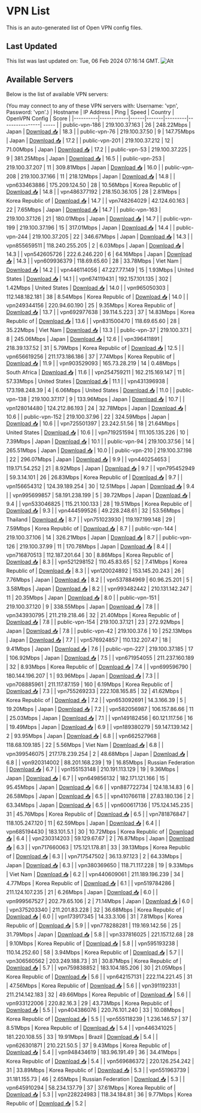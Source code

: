 # VPN List

This is an auto-generated list of Open VPN config files.

## Last Updated

This list was last updated on: Tue, 06 Feb 2024 07:16:14 GMT.
![Alt](https://repobeats.axiom.co/api/embed/186b98318ef1479477931607c1ad7d823f12451f.svg "Repobeats analytics image")

## Available Servers

Below is the list of available VPN servers:

(You may connect to any of these VPN servers with: Username: 'vpn', Password: 'vpn'.)
| Hostname | IP Address | Ping | Speed | Country | OpenVPN Config | Score |
|----------|------------|------|-------|---------|----------------| ----- |
| public-vpn-186 | 219.100.37.163 | 26 | 248.22Mbps | Japan | [Download 📥](./configs/server_0_JP.ovpn) | 18.3 |
| public-vpn-76 | 219.100.37.50 | 9 | 147.75Mbps | Japan | [Download 📥](./configs/server_1_JP.ovpn) | 17.2 |
| public-vpn-201 | 219.100.37.212 | 12 | 71.00Mbps | Japan | [Download 📥](./configs/server_2_JP.ovpn) | 17.2 |
| public-vpn-53 | 219.100.37.225 | 9 | 381.25Mbps | Japan | [Download 📥](./configs/server_3_JP.ovpn) | 16.5 |
| public-vpn-253 | 219.100.37.207 | 11 | 309.81Mbps | Japan | [Download 📥](./configs/server_4_JP.ovpn) | 16.0 |
| public-vpn-208 | 219.100.37.166 | 11 | 218.12Mbps | Japan | [Download 📥](./configs/server_5_JP.ovpn) | 14.8 |
| vpn633463886 | 175.209.124.50 | 28 | 10.56Mbps | Korea Republic of | [Download 📥](./configs/server_6_KR.ovpn) | 14.8 |
| vpn486377192 | 218.150.36.105 | 28 | 2.81Mbps | Korea Republic of | [Download 📥](./configs/server_7_KR.ovpn) | 14.7 |
| vpn748264029 | 42.124.60.163 | 22 | 7.65Mbps | Japan | [Download 📥](./configs/server_8_JP.ovpn) | 14.7 |
| public-vpn-163 | 219.100.37.126 | 21 | 180.01Mbps | Japan | [Download 📥](./configs/server_9_JP.ovpn) | 14.7 |
| public-vpn-199 | 219.100.37.196 | 15 | 317.01Mbps | Japan | [Download 📥](./configs/server_10_JP.ovpn) | 14.4 |
| public-vpn-244 | 219.100.37.205 | 22 | 346.67Mbps | Japan | [Download 📥](./configs/server_11_JP.ovpn) | 14.3 |
| vpn855659511 | 118.240.255.205 | 2 | 6.03Mbps | Japan | [Download 📥](./configs/server_12_JP.ovpn) | 14.3 |
| vpn542605726 | 222.6.246.220 | 6 | 64.16Mbps | Japan | [Download 📥](./configs/server_13_JP.ovpn) | 14.3 |
| vpn609936379 | 118.69.65.60 | 28 | 33.78Mbps | Viet Nam | [Download 📥](./configs/server_14_VN.ovpn) | 14.2 |
| vpn446114056 | 47.227.77.149 | 15 | 1.93Mbps | United States | [Download 📥](./configs/server_15_US.ovpn) | 14.1 |
| vpn674119431 | 192.157.101.135 | 302 | 1.42Mbps | United States | [Download 📥](./configs/server_16_US.ovpn) | 14.0 |
| vpn965050303 | 112.148.182.181 | 38 | 8.54Mbps | Korea Republic of | [Download 📥](./configs/server_17_KR.ovpn) | 14.0 |
| vpn249344156 | 220.94.60.190 | 25 | 9.35Mbps | Korea Republic of | [Download 📥](./configs/server_18_KR.ovpn) | 13.7 |
| vpn692977638 | 39.114.5.223 | 37 | 14.83Mbps | Korea Republic of | [Download 📥](./configs/server_19_KR.ovpn) | 13.6 |
| vpn831500470 | 118.69.65.60 | 28 | 35.22Mbps | Viet Nam | [Download 📥](./configs/server_20_VN.ovpn) | 13.3 |
| public-vpn-37 | 219.100.37.1 | 8 | 245.06Mbps | Japan | [Download 📥](./configs/server_21_JP.ovpn) | 12.6 |
| vpn396411891 | 218.39.137.52 | 31 | 5.79Mbps | Korea Republic of | [Download 📥](./configs/server_22_KR.ovpn) | 12.5 |
| vpn656619256 | 211.173.186.186 | 37 | 7.74Mbps | Korea Republic of | [Download 📥](./configs/server_23_KR.ovpn) | 11.9 |
| vpn903529093 | 165.73.28.219 | 14 | 0.48Mbps | South Africa | [Download 📥](./configs/server_24_ZA.ovpn) | 11.6 |
| vpn254759211 | 162.215.169.147 | 11 | 57.33Mbps | United States | [Download 📥](./configs/server_25_US.ovpn) | 11.1 |
| vpn431396938 | 173.198.248.39 | 4 | 6.06Mbps | United States | [Download 📥](./configs/server_26_US.ovpn) | 11.0 |
| public-vpn-138 | 219.100.37.117 | 9 | 133.96Mbps | Japan | [Download 📥](./configs/server_27_JP.ovpn) | 10.7 |
| vpn128014480 | 124.212.86.193 | 24 | 32.78Mbps | Japan | [Download 📥](./configs/server_28_JP.ovpn) | 10.6 |
| public-vpn-152 | 219.100.37.96 | 22 | 324.59Mbps | Japan | [Download 📥](./configs/server_29_JP.ovpn) | 10.6 |
| vpn725501397 | 23.242.51.56 | 18 | 21.64Mbps | United States | [Download 📥](./configs/server_30_US.ovpn) | 10.6 |
| vpn719251594 | 111.105.135.226 | 10 | 7.39Mbps | Japan | [Download 📥](./configs/server_31_JP.ovpn) | 10.1 |
| public-vpn-94 | 219.100.37.56 | 14 | 265.51Mbps | Japan | [Download 📥](./configs/server_32_JP.ovpn) | 10.0 |
| public-vpn-210 | 219.100.37.198 | 22 | 296.07Mbps | Japan | [Download 📥](./configs/server_33_JP.ovpn) | 9.9 |
| vpn440254653 | 119.171.54.252 | 21 | 8.92Mbps | Japan | [Download 📥](./configs/server_34_JP.ovpn) | 9.7 |
| vpn795452949 | 59.3.14.101 | 26 | 26.83Mbps | Korea Republic of | [Download 📥](./configs/server_35_KR.ovpn) | 9.7 |
| vpn156654312 | 124.39.189.254 | 30 | 12.51Mbps | Japan | [Download 📥](./configs/server_36_JP.ovpn) | 9.4 |
| vpn995699857 | 58.191.238.199 | 5 | 39.72Mbps | Japan | [Download 📥](./configs/server_37_JP.ovpn) | 9.4 |
| vpn533046825 | 115.21.100.133 | 28 | 19.51Mbps | Korea Republic of | [Download 📥](./configs/server_38_KR.ovpn) | 9.3 |
| vpn444599526 | 49.228.248.61 | 32 | 53.56Mbps | Thailand | [Download 📥](./configs/server_39_TH.ovpn) | 8.7 |
| vpn751023930 | 119.197.199.148 | 29 | 7.59Mbps | Korea Republic of | [Download 📥](./configs/server_40_KR.ovpn) | 8.7 |
| public-vpn-144 | 219.100.37.106 | 14 | 326.21Mbps | Japan | [Download 📥](./configs/server_41_JP.ovpn) | 8.7 |
| public-vpn-126 | 219.100.37.99 | 11 | 170.78Mbps | Japan | [Download 📥](./configs/server_42_JP.ovpn) | 8.4 |
| vpn716870513 | 112.187.201.64 | 30 | 8.86Mbps | Korea Republic of | [Download 📥](./configs/server_43_KR.ovpn) | 8.3 |
| vpn521298152 | 110.45.83.65 | 52 | 7.41Mbps | Korea Republic of | [Download 📥](./configs/server_44_KR.ovpn) | 8.3 |
| vpn120024892 | 153.145.20.243 | 26 | 7.76Mbps | Japan | [Download 📥](./configs/server_45_JP.ovpn) | 8.2 |
| vpn537884969 | 60.96.25.201 | 5 | 3.58Mbps | Japan | [Download 📥](./configs/server_46_JP.ovpn) | 8.2 |
| vpn993482442 | 210.131.142.247 | 11 | 20.35Mbps | Japan | [Download 📥](./configs/server_47_JP.ovpn) | 8.0 |
| public-vpn-151 | 219.100.37.120 | 9 | 338.55Mbps | Japan | [Download 📥](./configs/server_48_JP.ovpn) | 7.8 |
| vpn343930795 | 211.219.218.46 | 32 | 21.40Mbps | Korea Republic of | [Download 📥](./configs/server_49_KR.ovpn) | 7.8 |
| public-vpn-154 | 219.100.37.121 | 23 | 272.92Mbps | Japan | [Download 📥](./configs/server_50_JP.ovpn) | 7.8 |
| public-vpn-42 | 219.100.37.6 | 10 | 252.13Mbps | Japan | [Download 📥](./configs/server_51_JP.ovpn) | 7.7 |
| vpn576924857 | 110.132.207.47 | 18 | 9.41Mbps | Japan | [Download 📥](./configs/server_52_JP.ovpn) | 7.6 |
| public-vpn-227 | 219.100.37.185 | 17 | 106.92Mbps | Japan | [Download 📥](./configs/server_53_JP.ovpn) | 7.5 |
| vpn671954055 | 211.237.160.189 | 32 | 8.93Mbps | Korea Republic of | [Download 📥](./configs/server_54_KR.ovpn) | 7.4 |
| vpn699596790 | 180.144.196.207 | 1 | 93.96Mbps | Japan | [Download 📥](./configs/server_55_JP.ovpn) | 7.3 |
| vpn708885961 | 211.117.87.159 | 160 | 6.19Mbps | Korea Republic of | [Download 📥](./configs/server_56_KR.ovpn) | 7.3 |
| vpn755269233 | 222.108.165.85 | 32 | 41.62Mbps | Korea Republic of | [Download 📥](./configs/server_57_KR.ovpn) | 7.2 |
| vpn653092691 | 14.3.166.39 | 5 | 19.20Mbps | Japan | [Download 📥](./configs/server_58_JP.ovpn) | 7.2 |
| vpn582056987 | 106.157.86.66 | 11 | 25.03Mbps | Japan | [Download 📥](./configs/server_59_JP.ovpn) | 7.1 |
| vpn149182456 | 60.121.117.56 | 16 | 19.49Mbps | Japan | [Download 📥](./configs/server_60_JP.ovpn) | 6.9 |
| vpn189380279 | 59.147.139.142 | 2 | 93.95Mbps | Japan | [Download 📥](./configs/server_61_JP.ovpn) | 6.8 |
| vpn662527968 | 118.68.109.185 | 22 | 5.56Mbps | Viet Nam | [Download 📥](./configs/server_62_VN.ovpn) | 6.8 |
| vpn399546075 | 217.178.239.254 | 2 | 48.68Mbps | Japan | [Download 📥](./configs/server_63_JP.ovpn) | 6.8 |
| vpn920314002 | 88.201.168.239 | 19 | 16.85Mbps | Russian Federation | [Download 📥](./configs/server_64_RU.ovpn) | 6.7 |
| vpn155153148 | 210.191.113.129 | 19 | 9.36Mbps | Japan | [Download 📥](./configs/server_65_JP.ovpn) | 6.7 |
| vpn649856132 | 182.171.121.166 | 15 | 95.45Mbps | Japan | [Download 📥](./configs/server_66_JP.ovpn) | 6.6 |
| vpn887722734 | 124.18.14.83 | 6 | 26.58Mbps | Japan | [Download 📥](./configs/server_67_JP.ovpn) | 6.5 |
| vpn410766118 | 27.83.180.136 | 2 | 63.34Mbps | Japan | [Download 📥](./configs/server_68_JP.ovpn) | 6.5 |
| vpn600617136 | 175.124.145.235 | 31 | 45.76Mbps | Korea Republic of | [Download 📥](./configs/server_69_KR.ovpn) | 6.5 |
| vpn781876847 | 118.105.247.120 | 11 | 62.59Mbps | Japan | [Download 📥](./configs/server_70_JP.ovpn) | 6.4 |
| vpn685194430 | 183.101.5.1 | 30 | 10.72Mbps | Korea Republic of | [Download 📥](./configs/server_71_KR.ovpn) | 6.4 |
| vpn230314203 | 59.129.67.67 | 2 | 76.87Mbps | Japan | [Download 📥](./configs/server_72_JP.ovpn) | 6.3 |
| vpn717660063 | 175.121.178.81 | 33 | 39.13Mbps | Korea Republic of | [Download 📥](./configs/server_73_KR.ovpn) | 6.3 |
| vpn717547502 | 36.13.97.123 | 2 | 64.33Mbps | Japan | [Download 📥](./configs/server_74_JP.ovpn) | 6.3 |
| vpn380369650 | 118.71.117.228 | 19 | 9.33Mbps | Viet Nam | [Download 📥](./configs/server_75_VN.ovpn) | 6.2 |
| vpn440609061 | 211.189.196.239 | 34 | 4.77Mbps | Korea Republic of | [Download 📥](./configs/server_76_KR.ovpn) | 6.1 |
| vpn519784286 | 211.124.107.235 | 21 | 6.26Mbps | Japan | [Download 📥](./configs/server_77_JP.ovpn) | 6.0 |
| vpn999567527 | 202.79.65.106 | 2 | 71.14Mbps | Japan | [Download 📥](./configs/server_78_JP.ovpn) | 6.0 |
| vpn375203340 | 211.201.83.228 | 32 | 36.68Mbps | Korea Republic of | [Download 📥](./configs/server_79_KR.ovpn) | 6.0 |
| vpn173917345 | 14.33.3.106 | 31 | 7.81Mbps | Korea Republic of | [Download 📥](./configs/server_80_KR.ovpn) | 5.9 |
| vpn778288281 | 119.169.142.56 | 25 | 31.79Mbps | Japan | [Download 📥](./configs/server_81_JP.ovpn) | 5.8 |
| vpn337816025 | 221.157.12.68 | 28 | 9.10Mbps | Korea Republic of | [Download 📥](./configs/server_82_KR.ovpn) | 5.8 |
| vpn595193238 | 110.14.252.60 | 58 | 3.94Mbps | Korea Republic of | [Download 📥](./configs/server_83_KR.ovpn) | 5.7 |
| vpn306560562 | 203.249.188.73 | 31 | 30.87Mbps | Korea Republic of | [Download 📥](./configs/server_84_KR.ovpn) | 5.7 |
| vpn759838852 | 183.104.185.206 | 30 | 21.05Mbps | Korea Republic of | [Download 📥](./configs/server_85_KR.ovpn) | 5.6 |
| vpn642157131 | 222.114.221.45 | 31 | 47.56Mbps | Korea Republic of | [Download 📥](./configs/server_86_KR.ovpn) | 5.6 |
| vpn391192331 | 211.214.142.183 | 32 | 49.66Mbps | Korea Republic of | [Download 📥](./configs/server_87_KR.ovpn) | 5.6 |
| vpn933122006 | 220.82.16.3 | 29 | 43.73Mbps | Korea Republic of | [Download 📥](./configs/server_88_KR.ovpn) | 5.5 |
| vpn404386076 | 220.76.101.240 | 33 | 10.08Mbps | Korea Republic of | [Download 📥](./configs/server_89_KR.ovpn) | 5.5 |
| vpn555118239 | 1.236.146.57 | 37 | 8.51Mbps | Korea Republic of | [Download 📥](./configs/server_90_KR.ovpn) | 5.4 |
| vpn446341025 | 181.220.108.55 | 33 | 19.91Mbps | Brazil | [Download 📥](./configs/server_91_BR.ovpn) | 5.4 |
| vpn626301871 | 210.221.50.5 | 37 | 9.43Mbps | Korea Republic of | [Download 📥](./configs/server_92_KR.ovpn) | 5.4 |
| vpn948434619 | 183.96.191.49 | 36 | 34.41Mbps | Korea Republic of | [Download 📥](./configs/server_93_KR.ovpn) | 5.4 |
| vpn569686372 | 220.126.254.242 | 31 | 33.89Mbps | Korea Republic of | [Download 📥](./configs/server_94_KR.ovpn) | 5.3 |
| vpn551963739 | 31.181.155.73 | 46 | 2.65Mbps | Russian Federation | [Download 📥](./configs/server_95_RU.ovpn) | 5.3 |
| vpn645910294 | 58.234.137.79 | 37 | 37.61Mbps | Korea Republic of | [Download 📥](./configs/server_96_KR.ovpn) | 5.3 |
| vpn228224983 | 118.34.184.81 | 36 | 9.77Mbps | Korea Republic of | [Download 📥](./configs/server_97_KR.ovpn) | 5.2 |
